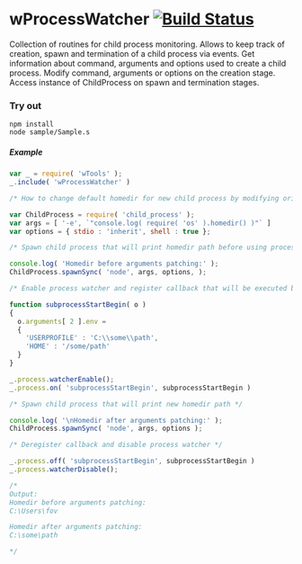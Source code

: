 # wProcessWatcher [![Build Status](https://travis-ci.org/Wandalen/wProcessWatcher.svg?branch=master)](https://travis-ci.org/Wandalen/wProcessWatcher)

Collection of routines for child process monitoring. Allows to keep track of creation, spawn and termination of a child process via events. Get information about command, arguments and options used to create a child process. Modify command, arguments or options on the creation stage. Access instance of ChildProcess on spawn and termination stages.


### Try out
```
npm install
node sample/Sample.s
```

##### Example

```javascript
var _ = require( 'wTools' );
_.include( 'wProcessWatcher' )

/* How to change default homedir for new child process by modifying original arguments */

var ChildProcess = require( 'child_process' );
var args = [ '-e', `"console.log( require( 'os' ).homedir() )"` ]
var options = { stdio : 'inherit', shell : true };

/* Spawn child process that will print homedir path before using process watcher */

console.log( 'Homedir before arguments patching:' );
ChildProcess.spawnSync( 'node', args, options, );

/* Enable process watcher and register callback that will be executed before spawning the child process */

function subprocessStartBegin( o )
{ 
  o.arguments[ 2 ].env = 
  {
    'USERPROFILE' : 'C:\\some\\path',
    'HOME' : '/some/path'
  }
}

_.process.watcherEnable();
_.process.on( 'subprocessStartBegin', subprocessStartBegin )

/* Spawn child process that will print new homedir path */

console.log( '\nHomedir after arguments patching:' );
ChildProcess.spawnSync( 'node', args, options );

/* Deregister callback and disable process watcher */

_.process.off( 'subprocessStartBegin', subprocessStartBegin )
_.process.watcherDisable();

/* 
Output:
Homedir before arguments patching:
C:\Users\fov

Homedir after arguments patching:
C:\some\path

*/
```
